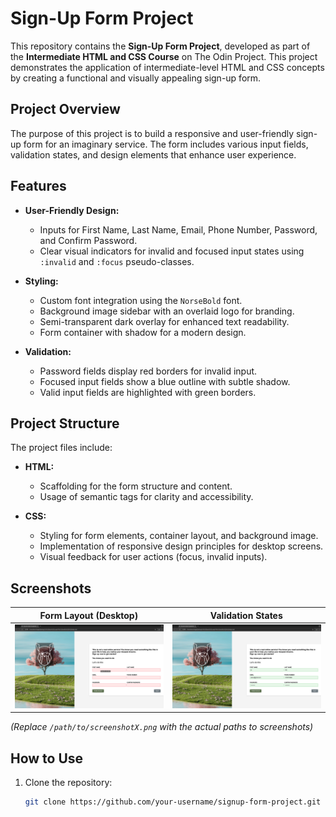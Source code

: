 # Sign-Up Form Project

This repository contains the **Sign-Up Form Project**, developed as part of the **Intermediate HTML and CSS Course** on The Odin Project. This project demonstrates the application of intermediate-level HTML and CSS concepts by creating a functional and visually appealing sign-up form.

## Project Overview

The purpose of this project is to build a responsive and user-friendly sign-up form for an imaginary service. The form includes various input fields, validation states, and design elements that enhance user experience.

## Features

- **User-Friendly Design:** 
  - Inputs for First Name, Last Name, Email, Phone Number, Password, and Confirm Password.
  - Clear visual indicators for invalid and focused input states using `:invalid` and `:focus` pseudo-classes.

- **Styling:**
  - Custom font integration using the `NorseBold` font.
  - Background image sidebar with an overlaid logo for branding.
  - Semi-transparent dark overlay for enhanced text readability.
  - Form container with shadow for a modern design.

- **Validation:**
  - Password fields display red borders for invalid input.
  - Focused input fields show a blue outline with subtle shadow.
  - Valid input fields are highlighted with green borders.

## Project Structure

The project files include:

- **HTML:** 
  - Scaffolding for the form structure and content.
  - Usage of semantic tags for clarity and accessibility.
  
- **CSS:** 
  - Styling for form elements, container layout, and background image.
  - Implementation of responsive design principles for desktop screens.
  - Visual feedback for user actions (focus, invalid inputs).

## Screenshots

| Form Layout (Desktop) | Validation States |
|------------------------|-------------------|
| ![Form Layout](screenshot1.png) | ![Validation States](/screenshot2.png) |

*(Replace `/path/to/screenshotX.png` with the actual paths to screenshots)*

## How to Use

1. Clone the repository:
   ```bash
   git clone https://github.com/your-username/signup-form-project.git
